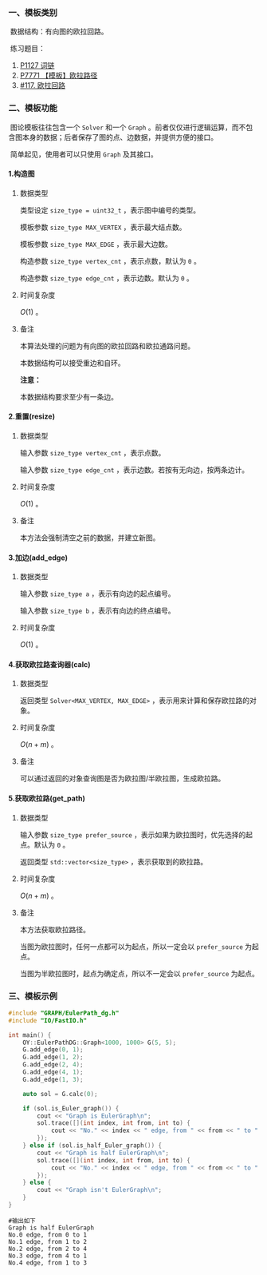 ### 一、模板类别

​	数据结构：有向图的欧拉回路。

​	练习题目：

1. [P1127 词链](https://www.luogu.com.cn/problem/P1127)
2. [P7771 【模板】欧拉路径](https://www.luogu.com.cn/problem/P7771)
3. [#117. 欧拉回路](https://uoj.ac/problem/117)


### 二、模板功能

​	图论模板往往包含一个 `Solver` 和一个 `Graph` 。前者仅仅进行逻辑运算，而不包含图本身的数据；后者保存了图的点、边数据，并提供方便的接口。

​	简单起见，使用者可以只使用 `Graph` 及其接口。

#### 1.构造图

1. 数据类型

   类型设定 `size_type = uint32_t` ，表示图中编号的类型。
   
   模板参数 `size_type MAX_VERTEX` ，表示最大结点数。

   模板参数 `size_type MAX_EDGE` ，表示最大边数。

   构造参数 `size_type vertex_cnt` ，表示点数，默认为 `0` 。

   构造参数 `size_type edge_cnt` ，表示边数。默认为 `0` 。

2. 时间复杂度

   $O(1)$ 。

3. 备注

   本算法处理的问题为有向图的欧拉回路和欧拉通路问题。

   本数据结构可以接受重边和自环。
   
   **注意：**
   
   本数据结构要求至少有一条边。
#### 2.重置(resize)

1. 数据类型

   输入参数 `size_type vertex_cnt` ，表示点数。

   输入参数 `size_type edge_cnt` ，表示边数。若按有无向边，按两条边计。

2. 时间复杂度

   $O(1)$ 。

3. 备注

   本方法会强制清空之前的数据，并建立新图。

#### 3.加边(add_edge)

1. 数据类型

   输入参数 `size_type a`​ ，表示有向边的起点编号。

   输入参数 `size_type b` ，表示有向边的终点编号。

2. 时间复杂度

   $O(1)$ 。

#### 4.获取欧拉路查询器(calc)

1. 数据类型

   返回类型 `Solver<MAX_VERTEX, MAX_EDGE>` ，表示用来计算和保存欧拉路的对象。

2. 时间复杂度

   $O(n+m)$ 。

3. 备注

   可以通过返回的对象查询图是否为欧拉图/半欧拉图，生成欧拉路。

#### 5.获取欧拉路(get_path)

1. 数据类型

   输入参数 `size_type prefer_source` ，表示如果为欧拉图时，优先选择的起点。默认为 `0` 。

   返回类型 `std::vector<size_type>` ，表示获取到的欧拉路。

2. 时间复杂度

   $O(n+m)$ 。

3. 备注

   本方法获取欧拉路径。

   当图为欧拉图时，任何一点都可以为起点，所以一定会以 `prefer_source` 为起点。

   当图为半欧拉图时，起点为确定点，所以不一定会以 `prefer_source` 为起点。


### 三、模板示例

```c++
#include "GRAPH/EulerPath_dg.h"
#include "IO/FastIO.h"

int main() {
    OY::EulerPathDG::Graph<1000, 1000> G(5, 5);
    G.add_edge(0, 1);
    G.add_edge(1, 2);
    G.add_edge(2, 4);
    G.add_edge(4, 1);
    G.add_edge(1, 3);

    auto sol = G.calc(0);

    if (sol.is_Euler_graph()) {
        cout << "Graph is EulerGraph\n";
        sol.trace([](int index, int from, int to) {
            cout << "No." << index << " edge, from " << from << " to " << to << endl;
        });
    } else if (sol.is_half_Euler_graph()) {
        cout << "Graph is half EulerGraph\n";
        sol.trace([](int index, int from, int to) {
            cout << "No." << index << " edge, from " << from << " to " << to << endl;
        });
    } else {
        cout << "Graph isn't EulerGraph\n";
    }
}
```

```
#输出如下
Graph is half EulerGraph
No.0 edge, from 0 to 1
No.1 edge, from 1 to 2
No.2 edge, from 2 to 4
No.3 edge, from 4 to 1
No.4 edge, from 1 to 3

```

